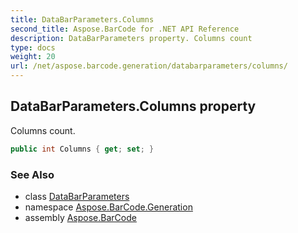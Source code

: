 ```yaml
---
title: DataBarParameters.Columns
second_title: Aspose.BarCode for .NET API Reference
description: DataBarParameters property. Columns count
type: docs
weight: 20
url: /net/aspose.barcode.generation/databarparameters/columns/
---
```

## DataBarParameters.Columns property

Columns count.

```csharp
public int Columns { get; set; }
```

### See Also

* class [DataBarParameters](../)
* namespace [Aspose.BarCode.Generation](../../databarparameters/)
* assembly [Aspose.BarCode](../../../)


